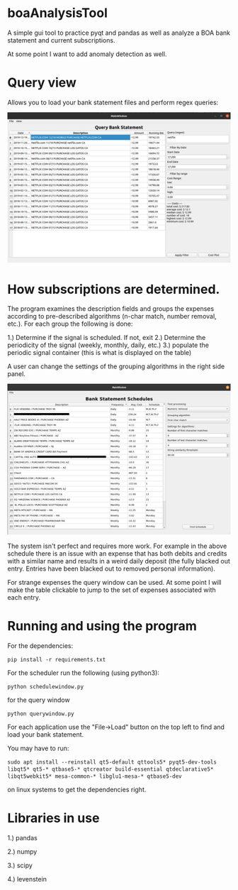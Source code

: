 # boaAnalysisTool
A simple gui tool to practice pyqt and pandas as well as analyze a BOA bank statement and current subscriptions.

At some point I want to add anomaly detection as well.

# Query view

Allows you to load your bank statement files and perform regex queries:

![Query Main View](./readmeResources/queryMainView.png)


# How subscriptions are determined.

The program examines the description fields and groups the expenses according to pre-described algorithms (n-char match, number removal, etc.).  For each group the following is done:

1.) Determine if the signal is scheduled.  If not, exit
2.) Determine the periodicity of the signal (weekly, monthly, daily, etc.)
3.) populate the periodic signal container (this is what is displayed on the table)

A user can change the settings of the grouping algorithms in the right side panel.

![Schedule Main View](./readmeResources/scheduleMainView.png)

The system isn't perfect and requires more work.  For example in the above schedule there is an issue with an expense that has both debits and credits with a similar name and results in a weird daily deposit (the fully blacked out entry.  Entries have been blacked out to removed personal information).

For strange expenses the query window can be used.  At some point I will make the table clickable to jump to the set of expenses associated with each entry.


# Running and using the program

For the dependencies:

```
pip install -r requirements.txt
```

For the scheduler run the following (using python3):

```
python schedulewindow.py 
```

for the query window

```
python querywindow.py 
```

For each application use the "File->Load" button on the top left to find and load your bank statement.


You may have to run:

```
sudo apt install --reinstall qt5-default qttools5* pyqt5-dev-tools libqt5* qt5-* qtbase5-* qtcreator build-essential qtdeclarative5* libqt5webkit5* mesa-common-* libglu1-mesa-* qtbase5-dev
```
on linux systems to get the dependencies right.
# Libraries in use

1.) pandas

2.) numpy

3.) scipy

4.) levenstein


